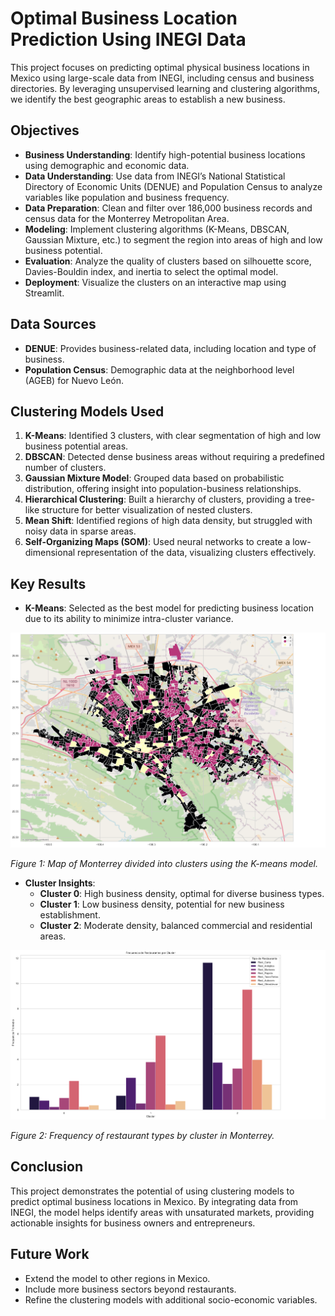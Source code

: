 # Optimal Business Location Prediction Using INEGI Data

This project focuses on predicting optimal physical business locations in Mexico using large-scale data from INEGI, including census and business directories. By leveraging unsupervised learning and clustering algorithms, we identify the best geographic areas to establish a new business.

## Objectives
- **Business Understanding**: Identify high-potential business locations using demographic and economic data.
- **Data Understanding**: Use data from INEGI’s National Statistical Directory of Economic Units (DENUE) and Population Census to analyze variables like population and business frequency.
- **Data Preparation**: Clean and filter over 186,000 business records and census data for the Monterrey Metropolitan Area.
- **Modeling**: Implement clustering algorithms (K-Means, DBSCAN, Gaussian Mixture, etc.) to segment the region into areas of high and low business potential.
- **Evaluation**: Analyze the quality of clusters based on silhouette score, Davies-Bouldin index, and inertia to select the optimal model.
- **Deployment**: Visualize the clusters on an interactive map using Streamlit.

## Data Sources
- **DENUE**: Provides business-related data, including location and type of business.
- **Population Census**: Demographic data at the neighborhood level (AGEB) for Nuevo León.

## Clustering Models Used
1. **K-Means**: Identified 3 clusters, with clear segmentation of high and low business potential areas.
2. **DBSCAN**: Detected dense business areas without requiring a predefined number of clusters.
3. **Gaussian Mixture Model**: Grouped data based on probabilistic distribution, offering insight into population-business relationships.
4. **Hierarchical Clustering**: Built a hierarchy of clusters, providing a tree-like structure for better visualization of nested clusters.
5. **Mean Shift**: Identified regions of high data density, but struggled with noisy data in sparse areas.
6. **Self-Organizing Maps (SOM)**: Used neural networks to create a low-dimensional representation of the data, visualizing clusters effectively.

## Key Results
- **K-Means**: Selected as the best model for predicting business location due to its ability to minimize intra-cluster variance.

![Alt cluster](Cluster.png)

*Figure 1: Map of Monterrey divided into clusters using the K-means model.*
  
- **Cluster Insights**:
  - **Cluster 0**: High business density, optimal for diverse business types.
  - **Cluster 1**: Low business density, potential for new business establishment.
  - **Cluster 2**: Moderate density, balanced commercial and residential areas.

![Alt frequencies](frecluster.png)

*Figure 2: Frequency of restaurant types by cluster in Monterrey.*

## Conclusion
This project demonstrates the potential of using clustering models to predict optimal business locations in Mexico. By integrating data from INEGI, the model helps identify areas with unsaturated markets, providing actionable insights for business owners and entrepreneurs.

## Future Work
- Extend the model to other regions in Mexico.
- Include more business sectors beyond restaurants.
- Refine the clustering models with additional socio-economic variables.

